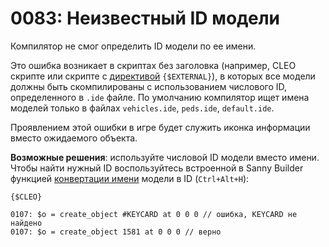 # 0083: Неизвестный ID модели

Компилятор не смог определить ID модели по ее имени.

Это ошибка возникает в скриптах без заголовка \(например, CLEO скрипте или скрипте с [директивой](../../coding/directives.md#usdexternal) `{$EXTERNAL}`\), в которых все модели должны быть скомпилированы с использованием числового ID, определенного в `.ide` файле. По умолчанию компилятор ищет имена моделей только в файлах `vehicles.ide`, `peds.ide`, `default.ide`. 

Проявлением этой ошибки в игре будет служить иконка информации вместо ожидаемого объекта.

**Возможные решения**: используйте числовой ID модели вместо имени. Чтобы найти нужный ID воспользуйтесь встроенной в Sanny Builder функцией [конвертации имени](../../editor/options/hotkeys.md) модели в ID \(`Ctrl+Alt+H`\):

```text
{$CLEO}

0107: $o = create_object #KEYCARD at 0 0 0 // ошибка, KEYCARD не найдено
0107: $o = create_object 1581 at 0 0 0 // верно
```

